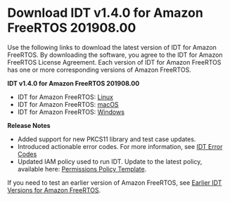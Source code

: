 # Download IDT v1\.4\.0 for Amazon FreeRTOS 201908\.00<a name="dev-test-versions-afr"></a>

Use the following links to download the latest version of IDT for Amazon FreeRTOS\. By downloading the software, you agree to the IDT for Amazon FreeRTOS License Agreement\. Each version of IDT for Amazon FreeRTOS has one or more corresponding versions of Amazon FreeRTOS\.

**IDT v1\.4\.0 for Amazon FreeRTOS 201908\.00**
+ IDT for Amazon FreeRTOS: [Linux](https://d232ctwt5kahio.cloudfront.net/afr/devicetester_afreertos_linux_1.4.0.zip)
+ IDT for Amazon FreeRTOS: [macOS](https://d232ctwt5kahio.cloudfront.net/afr/devicetester_afreertos_mac_1.4.0.zip)
+ IDT for Amazon FreeRTOS: [Windows]( https://d232ctwt5kahio.cloudfront.net/afr/devicetester_afreertos_win_1.4.0.zip)

**Release Notes**
+ Added support for new PKCS11 library and test case updates\.
+ Introduced actionable error codes\. For more information, see [IDT Error Codes](dt-afr-troublshooting.md#idt-error-codes)
+ Updated IAM policy used to run IDT\. Update to the latest policy, available here: [Permissions Policy Template](dev-tester-prereqs.md#policy-template)\.

If you need to test an earlier version of Amazon FreeRTOS, see [Earlier IDT Versions for Amazon FreeRTOS](idt-prev-versions-afr.md)\.
